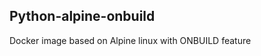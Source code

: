 Python-alpine-onbuild
---------------------

Docker image based on Alpine linux with ONBUILD feature
